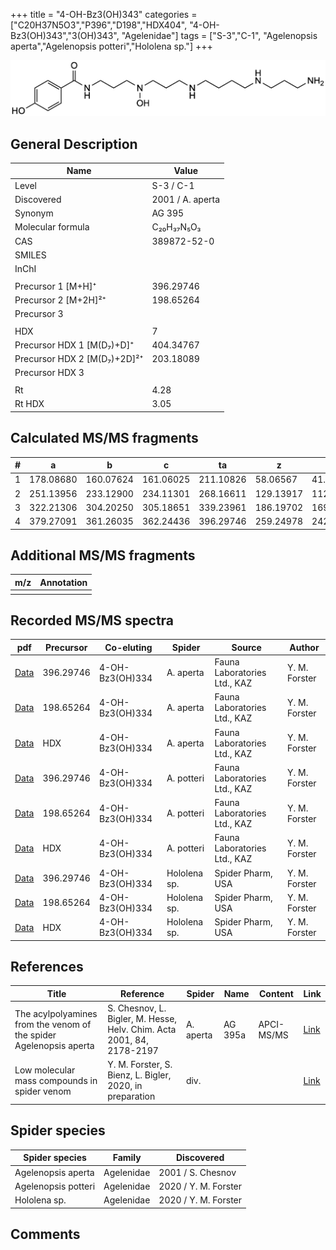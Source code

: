+++
title = "4-OH-Bz3(OH)343"
categories = ["C20H37N5O3","P396","D198","HDX404",
"4-OH-Bz3(OH)343","3(OH)343",
"Agelenidae"]
tags = ["S-3","C-1",
"Agelenopsis aperta","Agelenopsis potteri","Hololena sp."]
+++

![](/img/4-OH-Bz3(OH)343.png)

## General Description

| Name                        | Value            |
|-----------------------------|------------------|
| Level                       | S-3 / C-1               |
| Discovered                  | 2001 / A. aperta |
| Synonym                     | AG 395           |
| Molecular formula           | C₂₀H₃₇N₅O₃       |
| CAS                         | 389872-52-0      |
| SMILES |   |
| InChI  |   |
|                             |                  |
| Precursor 1 [M+H]⁺          | 396.29746        |
| Precursor 2 [M+2H]²⁺        | 198.65264        |
| Precursor 3                 |                  |
|                             |                  |
| HDX                         | 7                |
| Precursor HDX 1 [M(D₇)+D]⁺   | 404.34767        |
| Precursor HDX 2 [M(D₇)+2D]²⁺ | 203.18089        |
| Precursor HDX 3             |                  |
|                             |                  |
| Rt                          | 4.28             |
| Rt HDX                      | 3.05             |

## Calculated MS/MS fragments

| # | a         | b         | c         | ta        | z         | y         | tz        |
|---|-----------|-----------|-----------|-----------|-----------|-----------|-----------|
| 1 | 178.08680 | 160.07624 | 161.06025 | 211.10826 | 58.06567  | 41.03912  | 75.09222  |
| 2 | 251.13956 | 233.12900 | 234.11301 | 268.16611 | 129.13917 | 112.11262 | 146.16572 |
| 3 | 322.21306 | 304.20250 | 305.18651 | 339.23961 | 186.19702 | 169.17047 | 219.21848 |
| 4 | 379.27091 | 361.26035 | 362.24436 | 396.29746 | 259.24978 | 242.22323 | 276.27633 |

## Additional MS/MS fragments

| m/z | Annotation |
|-----|------------|
|     |            |

## Recorded MS/MS spectra

| pdf                                                                  | Precursor | Co-eluting      | Spider    | Source                       | Author        |
|----------------------------------------------------------------------|-----------|-----------------|-----------|------------------------------|---------------|
| [Data](/pdf/A-aperta/396_4-OH-Bz3(OH)334_4-OH-Bz3(OH)343_Aa.pdf)     | 396.29746 | 4-OH-Bz3(OH)334 | A. aperta | Fauna Laboratories Ltd., KAZ | Y. M. Forster |
| [Data](/pdf/A-aperta/396_4-OH-Bz3(OH)334_4-OH-Bz3(OH)343_Aa_2.pdf)   | 198.65264 | 4-OH-Bz3(OH)334 | A. aperta | Fauna Laboratories Ltd., KAZ | Y. M. Forster |
| [Data](/pdf/A-aperta/396_4-OH-Bz3(OH)334_4-OH-Bz3(OH)343_Aa_HDX.pdf) | HDX       | 4-OH-Bz3(OH)334 | A. aperta | Fauna Laboratories Ltd., KAZ | Y. M. Forster |
| [Data](/pdf/A-potteri/396_4-OH-Bz3(OH)334_4-OH-Bz3(OH)343_Ap.pdf) | 396.29746 | 4-OH-Bz3(OH)334          | A. potteri | Fauna Laboratories Ltd., KAZ | Y. M. Forster |
| [Data](/pdf/A-potteri/396_4-OH-Bz3(OH)334_4-OH-Bz3(OH)343_Ap_2.pdf) | 198.65264 | 4-OH-Bz3(OH)334          | A. potteri | Fauna Laboratories Ltd., KAZ | Y. M. Forster |
| [Data](/pdf/A-potteri/396_4-OH-Bz3(OH)334_4-OH-Bz3(OH)343_Ap_HDX.pdf) | HDX | 4-OH-Bz3(OH)334          | A. potteri | Fauna Laboratories Ltd., KAZ | Y. M. Forster |
| [Data](/pdf/Hololena-sp/396_4-OH-Bz3(OH)334_4-OH-Bz3(OH)343_Ho-sp.pdf) | 396.29746 | 4-OH-Bz3(OH)334           | Hololena sp. | Spider Pharm, USA | Y. M. Forster |
| [Data](/pdf/Hololena-sp/396_4-OH-Bz3(OH)334_4-OH-Bz3(OH)343_Ho-sp_2.pdf) | 198.65264 | 4-OH-Bz3(OH)334           | Hololena sp. | Spider Pharm, USA | Y. M. Forster |
| [Data](/pdf/Hololena-sp/396_4-OH-Bz3(OH)334_4-OH-Bz3(OH)343_Ho-sp_HDX.pdf) | HDX | 4-OH-Bz3(OH)334           | Hololena sp. | Spider Pharm, USA | Y. M. Forster |

## References

| Title                                                                                                                                                            | Reference                                                             | Spider    | Name    | Content                 | Link                                                                                   |
|------------------------------------------------------------------------------------------------------------------------------------------------------------------|-----------------------------------------------------------------------|-----------|---------|-------------------------|----------------------------------------------------------------------------------------|
| The acylpolyamines from the venom of the spider Agelenopsis aperta                                                                                               | S. Chesnov, L. Bigler, M. Hesse, Helv. Chim. Acta 2001, 84, 2178-2197 | A. aperta | AG 395a | APCI-MS/MS              | [Link](https://onlinelibrary.wiley.com/doi/abs/10.1002/1522-2675%2820010815%2984%3A8%3C2178%3A%3AAID-HLCA2178%3E3.0.CO%3B2-N)                                                                            |
| Low molecular mass compounds in spider venom      | Y. M. Forster, S. Bienz, L. Bigler, 2020, in preparation          | div.       |   |   | [Link](unknown) |

## Spider species

| Spider species     | Family     | Discovered        |
|--------------------|------------|-------------------|
| Agelenopsis aperta | Agelenidae | 2001 / S. Chesnov |
| Agelenopsis potteri | Agelenidae | 2020 / Y. M. Forster |
| Hololena sp. | Agelenidae | 2020 / Y. M. Forster |

## Comments